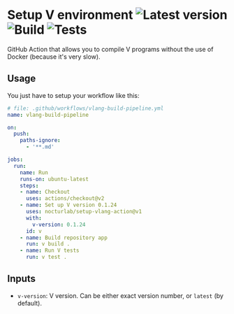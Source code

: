 # Setup V environment ![Latest version][githubBadge] ![Build][Build] ![Tests][Tests]

GitHub Action that allows you to compile V programs without the use of Docker (because it's very slow).

[githubBadge]: https://img.shields.io/github/v/release/nocturlab/setup-vlang-action
[Build]: https://github.com/nocturlab/setup-vlang-action/workflows/Build/badge.svg 
[Tests]: https://github.com/nocturlab/setup-vlang-action/workflows/Tests/badge.svg

## Usage
You just have to setup your workflow like this:

```yml
# file: .github/workflows/vlang-build-pipeline.yml
name: vlang-build-pipeline

on:
  push:
    paths-ignore:
      - '**.md'

jobs:
  run:
    name: Run
    runs-on: ubuntu-latest
    steps:
    - name: Checkout
      uses: actions/checkout@v2
    - name: Set up V version 0.1.24
      uses: nocturlab/setup-vlang-action@v1
      with:
        v-version: 0.1.24
      id: v
    - name: Build repository app
      run: v build .
    - name: Run V tests
      run: v test .
```

## Inputs

- `v-version`: V version. Can be either exact version number, or `latest` (by default).
